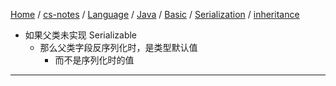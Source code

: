 [Home](https://mengxianbin.github.io) /
[cs-notes](https://mengxianbin.github.io/cs-notes/site) /
[Language](https://mengxianbin.github.io/cs-notes/site/Language) /
[Java](https://mengxianbin.github.io/cs-notes/site/Language/Java) /
[Basic](https://mengxianbin.github.io/cs-notes/site/Language/Java/Basic) /
[Serialization](https://mengxianbin.github.io/cs-notes/site/Language/Java/Basic/Serialization) /
[inheritance](https://mengxianbin.github.io/cs-notes/site/Language/Java/Basic/Serialization/inheritance)

* 如果父类未实现 Serializable
    * 那么父类字段反序列化时，是类型默认值
        * 而不是序列化时的值

---
